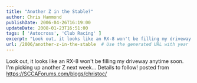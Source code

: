 ```yaml
---
title: "Another Z in the Stable?"
author: Chris Hammond
publishDate: 2006-04-26T16:19:00
updateDate: 2008-01-23T16:51:00
tags: [ 'Autocross', 'Club Racing' ]
excerpt: "Look out, it looks like an RX-8 won't be filling my driveway anytime soon. I'm picking up another Z next week... Details to follow! posted from..."
url: /2006/another-z-in-the-stable  # Use the generated URL with year
---
```

Look out, it looks like an RX-8 won't be filling my driveway anytime soon. I'm picking up another Z next week... Details to follow! posted from <a href="https://SCCAForums.com/blogs/christoc/">https://SCCAForums.com/blogs/christoc/</a>
